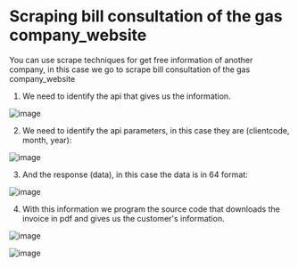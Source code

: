 # Scraping bill consultation of the gas company_website

You can use scrape techniques for get free information of another company, in this case we go to scrape bill consultation of the gas company_website

1) We need to identify the api that gives us the information.

![image](https://user-images.githubusercontent.com/31372472/204886870-0ea4285e-50b1-43de-b177-04c1b09b61a7.png)


2) We need to identify the api parameters, in this case they are (clientcode, month, year): 

![image](https://user-images.githubusercontent.com/31372472/204892031-ff49d7da-8e9a-460d-afbe-64340879e462.png)


3) And the response (data), in this case the data is in 64 format:

![image](https://user-images.githubusercontent.com/31372472/204888132-cd5faff8-d55d-4847-9c5e-d6ab6341e813.png)


4) With this information we program the source code that downloads the invoice in pdf and gives us the customer's information.

![image](https://user-images.githubusercontent.com/31372472/204891770-c8add572-51c1-40e6-9a90-06b8f74ea6ca.png)

![image](https://user-images.githubusercontent.com/31372472/204891839-9bb63d16-a5a0-4df0-b472-0cfe09850dca.png)
